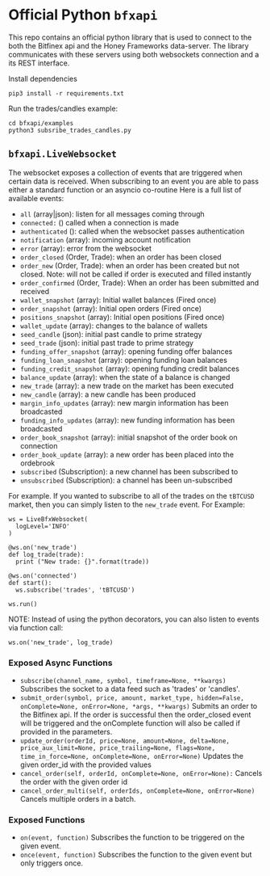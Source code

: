 # Official Python `bfxapi`
This repo contains an official python library that is used to connect to the both the Bitfinex api and the Honey Frameworks data-server. The library communicates with these servers using both websockets connection and a its REST interface.

Install dependencies
```
pip3 install -r requirements.txt
```
Run the trades/candles example:
```
cd bfxapi/examples
python3 subsribe_trades_candles.py
```

## `bfxapi.LiveWebsocket`
The websocket exposes a collection of events that are triggered when certain data is received. When subscribing to an event you are able to pass either a standard function or an asyncio co-routine Here is a full list of available events:

- `all` (array|json): listen for all messages coming through
- `connected:` () called when a connection is made
- `authenticated` (): called when the websocket passes authentication
- `notification` (array): incoming account notification
- `error` (array): error from the websocket
- `order_closed` (Order, Trade): when an order has been closed
- `order_new` (Order, Trade): when an order has been created but not closed. Note: will not be called if order is executed and filled instantly
- `order_confirmed` (Order, Trade): When an order has been submitted and received
- `wallet_snapshot` (array): Initial wallet balances (Fired once)
- `order_snapshot` (array): Initial open orders (Fired once)
- `positions_snapshot` (array): Initial open positions (Fired once)
- `wallet_update` (array): changes to the balance of wallets
- `seed_candle` (json): initial past candle to prime strategy
- `seed_trade` (json): initial past trade to prime strategy
- `funding_offer_snapshot` (array): opening funding offer balances
- `funding_loan_snapshot` (array): opening funding loan balances
- `funding_credit_snapshot` (array): opening funding credit balances
- `balance_update` (array): when the state of a balance is changed
- `new_trade` (array): a new trade on the market has been executed
- `new_candle` (array): a new candle has been produced
- `margin_info_updates` (array): new margin information has been broadcasted
- `funding_info_updates` (array): new funding information has been broadcasted
- `order_book_snapshot` (array): initial snapshot of the order book on connection
- `order_book_update` (array): a new order has been placed into the ordebrook
- `subscribed` (Subscription): a new channel has been subscribed to
- `unsubscribed` (Subscription): a channel has been un-subscribed

For example. If you wanted to subscribe to all of the trades on the `tBTCUSD` market, then you can simply listen to the `new_trade` event. For Example:

```
ws = LiveBfxWebsocket(
  logLevel='INFO'
)

@ws.on('new_trade')
def log_trade(trade):
  print ("New trade: {}".format(trade))

@ws.on('connected')
def start():
  ws.subscribe('trades', 'tBTCUSD')

ws.run()
```

NOTE: Instead of using the python decorators, you can also listen to events via function call:

```
ws.on('new_trade', log_trade)
```

### Exposed Async Functions

- `subscribe(channel_name, symbol, timeframe=None, **kwargs)`
  Subscribes the socket to a data feed such as 'trades' or 'candles'.
- `submit_order(symbol, price, amount, market_type, hidden=False, onComplete=None, onError=None, *args, **kwargs)`
  Submits an order to the Bitfinex api. If the order is successful then the order_closed event will be triggered and the onComplete function will also be called if provided in the parameters.
- `update_order(orderId, price=None, amount=None, delta=None, price_aux_limit=None, price_trailing=None, flags=None, time_in_force=None, onComplete=None, onError=None)`
  Updates the given order_id with the provided values
- `cancel_order(self, orderId, onComplete=None, onError=None):`
  Cancels the order with the given order id
- `cancel_order_multi(self, orderIds, onComplete=None, onError=None)`
  Cancels multiple orders in a batch.

### Exposed Functions

- `on(event, function)`
  Subscribes the function to be triggered on the given event.
- `once(event, function)`
  Subscribes the function to the given event but only triggers once.
